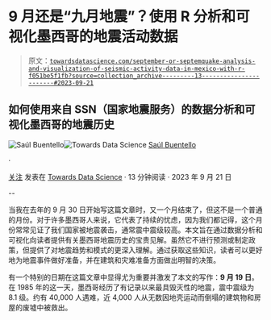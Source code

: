 # 9 月还是“九月地震”？使用 R 分析和可视化墨西哥的地震活动数据

> 原文：[`towardsdatascience.com/september-or-septemquake-analysis-and-visualization-of-seismic-activity-data-in-mexico-with-r-f051be5f1fb?source=collection_archive---------13-----------------------#2023-09-21`](https://towardsdatascience.com/september-or-septemquake-analysis-and-visualization-of-seismic-activity-data-in-mexico-with-r-f051be5f1fb?source=collection_archive---------13-----------------------#2023-09-21)

## 如何使用来自 SSN（国家地震服务）的数据分析和可视化墨西哥的地震历史

[](https://cosmoduende.medium.com/?source=post_page-----f051be5f1fb--------------------------------)![Saúl Buentello](https://cosmoduende.medium.com/?source=post_page-----f051be5f1fb--------------------------------)[](https://towardsdatascience.com/?source=post_page-----f051be5f1fb--------------------------------)![Towards Data Science](https://towardsdatascience.com/?source=post_page-----f051be5f1fb--------------------------------) [Saúl Buentello](https://cosmoduende.medium.com/?source=post_page-----f051be5f1fb--------------------------------)

·

[关注](https://medium.com/m/signin?actionUrl=https%3A%2F%2Fmedium.com%2F_%2Fsubscribe%2Fuser%2F38f118393fa8&operation=register&redirect=https%3A%2F%2Ftowardsdatascience.com%2Fseptember-or-septemquake-analysis-and-visualization-of-seismic-activity-data-in-mexico-with-r-f051be5f1fb&user=Sa%C3%BAl+Buentello&userId=38f118393fa8&source=post_page-38f118393fa8----f051be5f1fb---------------------post_header-----------) 发表在 [Towards Data Science](https://towardsdatascience.com/?source=post_page-----f051be5f1fb--------------------------------) · 13 分钟阅读 · 2023 年 9 月 21 日[](https://medium.com/m/signin?actionUrl=https%3A%2F%2Fmedium.com%2F_%2Fvote%2Ftowards-data-science%2Ff051be5f1fb&operation=register&redirect=https%3A%2F%2Ftowardsdatascience.com%2Fseptember-or-septemquake-analysis-and-visualization-of-seismic-activity-data-in-mexico-with-r-f051be5f1fb&user=Sa%C3%BAl+Buentello&userId=38f118393fa8&source=-----f051be5f1fb---------------------clap_footer-----------)

--

[](https://medium.com/m/signin?actionUrl=https%3A%2F%2Fmedium.com%2F_%2Fbookmark%2Fp%2Ff051be5f1fb&operation=register&redirect=https%3A%2F%2Ftowardsdatascience.com%2Fseptember-or-septemquake-analysis-and-visualization-of-seismic-activity-data-in-mexico-with-r-f051be5f1fb&source=-----f051be5f1fb---------------------bookmark_footer-----------)

当我在去年的 9 月 30 日开始写这篇文章时，又一个月结束了，但这不是一个普通的月份。对于许多墨西哥人来说，它代表了持续的忧虑，因为我们都记得，这个月份常常见证了我们国家被地震袭击，通常震中震级较高。本文旨在通过数据分析和可视化向读者提供有关墨西哥地震历史的宝贵见解。虽然它不进行预测或制定政策，但提供了对地震趋势和模式的更深入理解。通过获取这些知识，读者可以更好地为地震事件做好准备，并在建筑和灾难准备方面做出明智的决策。

有一个特别的日期在这篇文章中显得尤为重要并激发了本文的写作：**9 月 19 日**。在 1985 年的这一天，墨西哥经历了有记录以来最具毁灭性的地震，震中震级为 8.1 级。约有 40,000 人遇难，近 4,000 人从无数因地壳运动而倒塌的建筑物和房屋的废墟中被救出。
